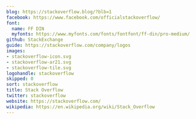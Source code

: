 ```yaml
---
blog: https://stackoverflow.blog/?blb=1
facebook: https://www.facebook.com/officialstackoverflow/
font:
  name: FF DIN
  myfonts: https://www.myfonts.com/fonts/fontfont/ff-din/pro-medium/
github: StackExchange
guide: https://stackoverflow.com/company/logos
images:
- stackoverflow-icon.svg
- stackoverflow-ar21.svg
- stackoverflow-tile.svg
logohandle: stackoverflow
skipped: 0
sort: stackoverflow
title: Stack Overflow
twitter: stackoverflow
website: https://stackoverflow.com/
wikipedia: https://en.wikipedia.org/wiki/Stack_Overflow
---
```

